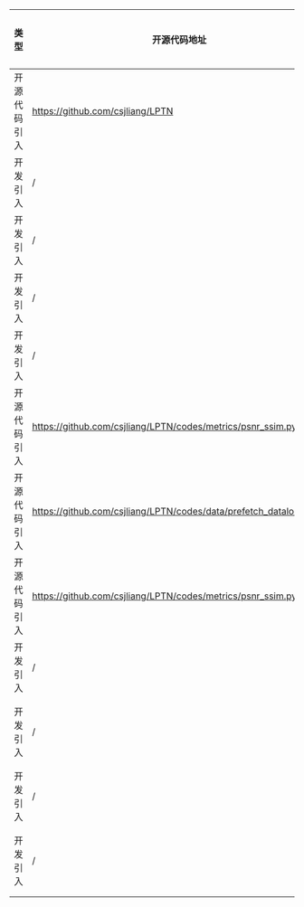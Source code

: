  | 类型   | 开源代码地址 | 文件名                      | 公网IP地址/公网URL地址/域名/邮箱地址 | 用途说明 |
|------|--------|--------------------------| ------------------------------------ |------|
| 开源代码引入 | https://github.com/csjliang/LPTN | LPTN_ID2780_for_PyTorch/codes/utils/download_util.py | https://docs.google.com/uc?export=download | 下载依赖 |
| 开发引入 | / | LPTN_ID2780_for_PyTorch/codes/utils/dist_util.py | https://github.com/open-mmlab/mmcv/blob/master/mmcv/runner/dist_utils.py | 源码实现 |
| 开发引入 | / | LPTN_ID2780_for_PyTorch/codes/data/prefetch_dataloader.py | https://github.com/IgorSusmelj/pytorch-styleguide/issues/5# | 相关说明 |
| 开发引入 | / | LPTN_ID2780_for_PyTorch/codes/data/prefetch_dataloader.py | https://github.com/NVIDIA/apex/issues/304# | 相关说明 |
| 开发引入 | / | LPTN_ID2780_for_PyTorch/codes/utils/flow_util.py | https://github.com/open-mmlab/mmcv/blob/master/mmcv/video/optflow.py | 源码实现 |
| 开源代码引入 | https://github.com/csjliang/LPTN/codes/metrics/psnr_ssim.py | LPTN_ID2780_for_PyTorch/codes/metrics/psnr_ssim.py | https://ece.uwaterloo.ca/~z70wang/research/ssim/ | 相关说明 |
| 开源代码引入 | https://github.com/csjliang/LPTN/codes/data/prefetch_dataloader.py | LPTN_ID2780_for_PyTorch/codes/data/prefetch_dataloader.py | https://stackoverflow.com/questions/7323664/python-generator-pre-fetch | 相关说明 |
| 开源代码引入 | https://github.com/csjliang/LPTN/codes/metrics/psnr_ssim.py | LPTN_ID2780_for_PyTorch/codes/metrics/psnr_ssim.py | https://en.wikipedia.org/wiki/Peak_signal-to-noise_ratio | 相关说明 |
| 开发引入 | / | LPTN_ID2780_for_PyTorch/codes/utils/file_client.py | https://github.com/open-mmlab/mmcv/blob/master/mmcv/fileio/file_client.py | 源码实现 |
| 开发引入 | / | LPTN_ID2780_for_PyTorch/codes/data/data_util.py | https://lmdb.readthedocs.io/en/release/ | 数据集地址 |
| 开发引入 | / | LPTN_ID2780_for_PyTorch/codes/utils/download_util.py | https://stackoverflow.com/questions/25010369/wget-curl-large-file-from-google-drive | 相关说明 |
| 开发引入 | / | LPTN_ID2780_for_PyTorch/codes/utils/lmdb_util.py | https://lmdb.readthedocs.io/en/release/ | 数据集地址 |
